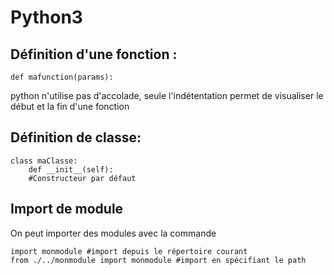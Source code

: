 # Python3

## Définition d'une fonction : 
```
def mafunction(params):
```

python n'utilise pas d'accolade, seule l'indétentation permet de visualiser le début et la fin d'une fonction

## Définition de classe: 
```
class maClasse:
	def __init__(self):
	#Constructeur par défaut
```

## Import de module
On peut importer des modules avec la commande
```
import monmodule #import depuis le répertoire courant
from ./../monmodule import monmodule #import en spécifiant le path
```
